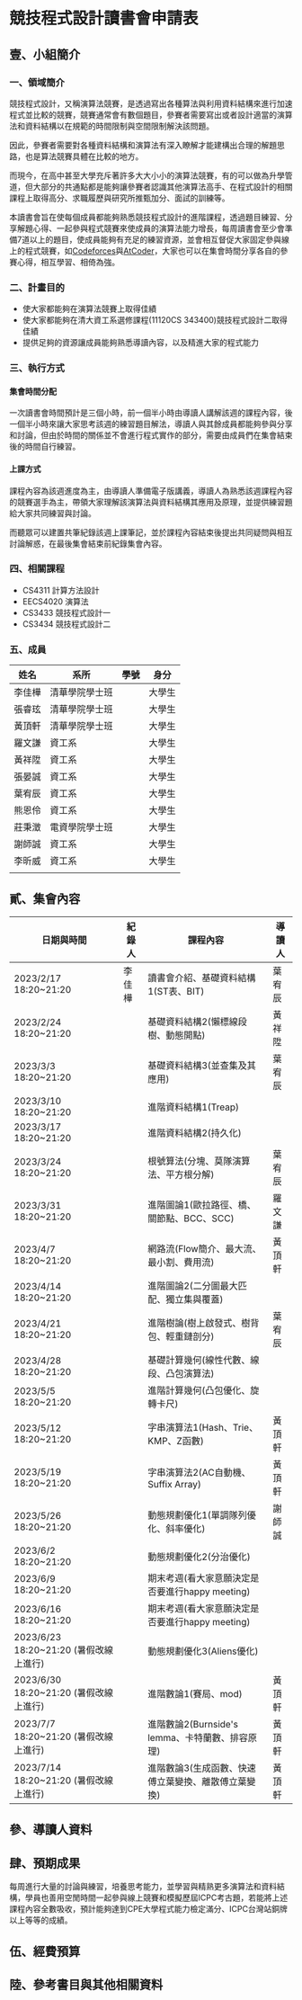 # 競技程式設計讀書會申請表

## 壹、小組簡介

### 一、領域簡介

​	競技程式設計，又稱演算法競賽，是透過寫出各種算法與利用資料結構來進行加速程式並比較的競賽，競賽通常會有數個題目，參賽者需要寫出或者設計適當的演算法和資料結構以在規範的時間限制與空間限制解決該問題。

​	因此，參賽者需要對各種資料結構和演算法有深入瞭解才能建構出合理的解題思路，也是算法競賽具體在比較的地方。

​	而現今，在高中甚至大學充斥著許多大大小小的演算法競賽，有的可以做為升學管道，但大部分的共通點都是能夠讓參賽者認識其他演算法高手、在程式設計的相關課程上取得高分、求職履歷與研究所推甄加分、面試的訓練等。

​	本讀書會旨在使每個成員都能夠熟悉競技程式設計的進階課程，透過題目練習、分享解題心得、一起參與程式競賽來使成員的演算法能力增長，每周讀書會至少會準備7道以上的題目，使成員能夠有充足的練習資源，並會相互督促大家固定參與線上的程式競賽，如[Codeforces](https://codeforces.com/)與[AtCoder](https://atcoder.jp/)，大家也可以在集會時間分享各自的參賽心得，相互學習、相倚為強。

### 二、計畫目的

* 使大家都能夠在演算法競賽上取得佳績
* 使大家都能夠在清大資工系選修課程(11120CS 343400)競技程式設計二取得佳績
* 提供足夠的資源讓成員能夠熟悉導讀內容，以及精進大家的程式能力

### 三、執行方式

#### 集會時間分配

一次讀書會時間預計是三個小時，前一個半小時由導讀人講解該週的課程內容，後一個半小時來讓大家思考該週的練習題目解法，導讀人與其餘成員都能夠參與分享和討論，但由於時間的關係並不會進行程式實作的部分，需要由成員們在集會結束後的時間自行練習。

#### 上課方式

課程內容為該週進度為主，由導讀人準備電子版講義，導讀人為熟悉該週課程內容的競賽選手為主，帶領大家理解該演算法與資料結構其應用及原理，並提供練習題給大家共同練習與討論。

而聽眾可以建置共筆紀錄該週上課筆記，並於課程內容結束後提出共同疑問與相互討論解惑，在最後集會結束前紀錄集會內容。

### 四、相關課程

* CS4311 計算方法設計
* EECS4020 演算法
* CS3433 競技程式設計一
* CS3434 競技程式設計二

### 五、成員

| 姓名   | 系所           | 學號 | 身分   |
| ------ | -------------- | ---- | ------ |
| 李佳樺 | 清華學院學士班 |      | 大學生 |
| 張睿玹 | 清華學院學士班 |      | 大學生 |
| 黃頂軒 | 清華學院學士班 |      | 大學生 |
| 羅文謙 | 資工系         |      | 大學生 |
| 黃祥陞 | 資工系         |      | 大學生 |
| 張晏誠 | 資工系         |      | 大學生 |
| 葉宥辰 | 資工系         |      | 大學生 |
| 熊恩伶 | 資工系         |      | 大學生 |
| 莊秉澂 | 電資學院學士班 |      | 大學生 |
| 謝師誠 | 資工系         |      | 大學生 |
| 李昕威 | 資工系         |      | 大學生 |
|        |                |      |        |

## 貳、集會內容

| 日期與時間                             | 紀錄人 | 課程內容                                            | 導讀人 |
| -------------------------------------- | ------ | --------------------------------------------------- | ------ |
| 2023/2/17 18:20~21:20                  | 李佳樺 | 讀書會介紹、基礎資料結構1(ST表、BIT)                | 葉宥辰 |
| 2023/2/24 18:20~21:20                  |        | 基礎資料結構2(懶標線段樹、動態開點)                 | 黃祥陞 |
| 2023/3/3  18:20~21:20                  |        | 基礎資料結構3(並查集及其應用)                       | 葉宥辰 |
| 2023/3/10 18:20~21:20                  |        | 進階資料結構1(Treap)                                |        |
| 2023/3/17 18:20~21:20                  |        | 進階資料結構2(持久化)                               |        |
| 2023/3/24 18:20~21:20                  |        | 根號算法(分塊、莫隊演算法、平方根分解)              | 葉宥辰 |
| 2023/3/31 18:20~21:20                  |        | 進階圖論1(歐拉路徑、橋、關節點、BCC、SCC)           | 羅文謙 |
| 2023/4/7  18:20~21:20                  |        | 網路流(Flow簡介、最大流、最小割、費用流)            | 黃頂軒 |
| 2023/4/14 18:20~21:20                  |        | 進階圖論2(二分圖最大匹配、獨立集與覆蓋)             |        |
| 2023/4/21 18:20~21:20                  |        | 進階樹論(樹上啟發式、樹背包、輕重鏈剖分)            | 葉宥辰 |
| 2023/4/28 18:20~21:20                  |        | 基礎計算幾何(線性代數、線段、凸包演算法)            |        |
| 2023/5/5  18:20~21:20                  |        | 進階計算幾何(凸包優化、旋轉卡尺)                    |        |
| 2023/5/12 18:20~21:20                  |        | 字串演算法1(Hash、Trie、KMP、Z函數)                 | 黃頂軒 |
| 2023/5/19 18:20~21:20                  |        | 字串演算法2(AC自動機、Suffix Array)                 | 黃頂軒 |
| 2023/5/26 18:20~21:20                  |        | 動態規劃優化1(單調隊列優化、斜率優化)               | 謝師誠 |
| 2023/6/2  18:20~21:20                  |        | 動態規劃優化2(分治優化)                             |        |
| 2023/6/9  18:20~21:20                  |        | 期末考週(看大家意願決定是否要進行happy meeting)     |        |
| 2023/6/16 18:20~21:20                  |        | 期末考週(看大家意願決定是否要進行happy meeting)     |        |
| 2023/6/23 18:20~21:20 (暑假改線上進行) |        | 動態規劃優化3(Aliens優化)                           |        |
| 2023/6/30 18:20~21:20 (暑假改線上進行) |        | 進階數論1(賽局、mod)                                | 黃頂軒 |
| 2023/7/7  18:20~21:20 (暑假改線上進行) |        | 進階數論2(Burnside's lemma、卡特蘭數、排容原理)     | 黃頂軒 |
| 2023/7/14 18:20~21:20 (暑假改線上進行) |        | 進階數論3(生成函數、快速傅立葉變換、離散傅立葉變換) | 黃頂軒 |

## 參、導讀人資料

## 肆、預期成果

​	每周進行大量的討論與練習，培養思考能力，並學習與精熟更多演算法和資料結構，學員也善用空閒時間一起參與線上競賽和模擬歷屆ICPC考古題，若能將上述課程內容全數吸收，預計能夠達到CPE大學程式能力檢定滿分、ICPC台灣站銅牌以上等等的成績。

## 伍、經費預算

## 陸、參考書目與其他相關資料



